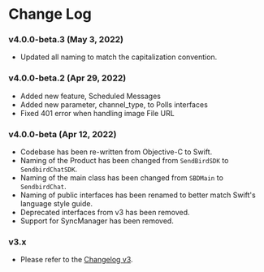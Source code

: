 # Change Log

### v4.0.0-beta.3 (May 3, 2022)
- Updated all naming to match the capitalization convention.

### v4.0.0-beta.2 (Apr 29, 2022)
- Added new feature, Scheduled Messages
- Added new parameter, channel_type, to Polls interfaces
- Fixed 401 error when handling image File URL

### v4.0.0-beta (Apr 12, 2022)
- Codebase has been re-written from Objective-C to Swift.
- Naming of the Product has been changed from `SendBirdSDK` to `SendbirdChatSDK`.
- Naming of the main class has been changed from `SBDMain` to `SendbirdChat`.
- Naming of public interfaces has been renamed to better match Swift's language style guide.
- Deprecated interfaces from v3 has been removed.
- Support for SyncManager has been removed. 

### v3.x 
- Please refer to the [Changelog v3](https://github.com/sendbird/sendbird-ios-framework/blob/master/CHANGELOG.md). 
